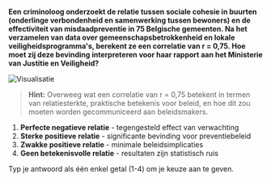 **Een criminoloog onderzoekt de relatie tussen sociale cohesie in buurten (onderlinge verbondenheid en samenwerking tussen bewoners) en de effectiviteit van misdaadpreventie in 75 Belgische gemeenten. Na het verzamelen van data over gemeenschapsbetrokkenheid en lokale veiligheidsprogramma's, berekent ze een correlatie van r = 0,75. Hoe moet zij deze bevinding interpreteren voor haar rapport aan het Ministerie van Justitie en Veiligheid?**

![Visualisatie](image/correlation_plot_3.svg)

> **Hint:** Overweeg wat een correlatie van r = 0,75 betekent in termen van relatiesterkte, praktische betekenis voor beleid, en hoe dit zou moeten worden gecommuniceerd aan beleidsmakers.

1. **Perfecte negatieve relatie** - tegengesteld effect van verwachting
2. **Sterke positieve relatie** - significante bevinding voor preventiebeleid
3. **Zwakke positieve relatie** - minimale beleidsimplicaties
4. **Geen betekenisvolle relatie** - resultaten zijn statistisch ruis

Typ je antwoord als één enkel getal (1-4) om je keuze aan te geven.